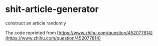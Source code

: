 # shit-article-generator
 construct an article randomly

The code reprinted from [https://www.zhihu.com/question/452077814](https://www.zhihu.com/question/452077814)